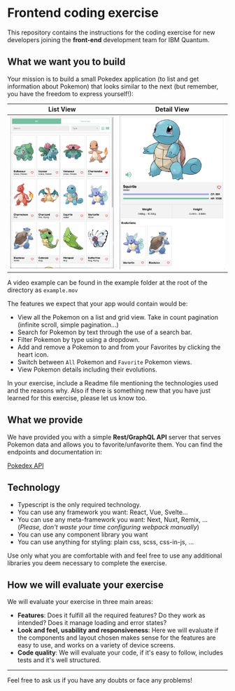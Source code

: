 # Frontend coding exercise

This repository contains the instructions for the coding exercise for new developers joining the **front-end** development team for IBM Quantum.


## What we want you to build


Your mission is to build a small Pokedex application (to list and get information about Pokemon) that looks similar to the next (but remember, you have the freedom to express yourself!):

|             List View              |             Detail View              |
|:----------------------------------:|:------------------------------------:|
| ![](example/example-list-view.png) | ![](example/example-detail-view.png) |

A video example can be found in the example folder at the root of the directory as `example.mov`


The features we expect that your app would contain would be:


- View all the Pokemon on a list and grid view. Take in count pagination (infinite scroll, simple pagination...)
- Search for Pokemon by text through the use of a search bar.
- Filter Pokemon by type using a dropdown.
- Add and remove a Pokemon to and from your Favorites by clicking the heart icon.
- Switch between `All` Pokemon and `Favorite` Pokemon views.
- View Pokemon details including their evolutions.


In your exercise, include a Readme file mentioning the technologies used and the reasons why. Also if there is something new that you have just learned for this exercise, please let us know too.


## What we provide


We have provided you with a simple **Rest/GraphQL API** server that serves Pokemon data and allows you to favorite/unfavorite them. You can find the endpoints and documentation in:


[Pokedex API](https://q-exercise-api.o64ixruq9hj.us-south.codeengine.appdomain.cloud/)


## Technology


- Typescript is the only required technology.
- You can use any framework you want: React, Vue, Svelte...
- You can use any meta-framework you want: Next, Nuxt, Remix, ... (*Please, don't waste your time configuring webpack manually*)
- You can use any component library you want
- You can use anything for styling: plain css, scss, css-in-js, ...


Use only what you are comfortable with and feel free to use any additional libraries you deem necessary to complete the exercise.


## How we will evaluate your exercise


We will evaluate your exercise in three main areas:


- **Features**: Does it fulfill all the required features? Do they work as intended? Does it manage loading and error states?
- **Look and feel, usability and responsiveness**: Here we will evaluate if the components and layout chosen makes sense for the features are easy to use, and works on a variety of device screens.
- **Code quality**: We will evaluate your code, if it's easy to follow, includes tests and it's well structured.


----


Feel free to ask us if you have any doubts or face any problems!
